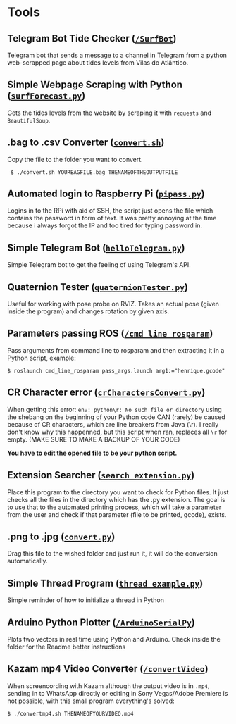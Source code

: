 # Tools



## Telegram Bot Tide Checker ([``` /SurfBot ```](https://github.com/hpoleselo/tools/tree/master/SurfBot))

Telegram bot that sends a message to a channel in Telegram from a python web-scrapped page about tides levels from Vilas do Atlântico.

## Simple Webpage Scraping with Python ([``` surfForecast.py ```](https://github.com/hpoleselo/tools/blob/master/surfForecast.py))

Gets the tides levels from the website by scraping it with ``` requests ``` and ``` BeautifulSoup ```.

## .bag to .csv Converter ([``` convert.sh ```](https://github.com/hpoleselo/tools/blob/master/convert.sh))

Copy the file to the folder you want to convert.

``` $ ./convert.sh YOURBAGFILE.bag THENAMEOFTHEOUTPUTFILE```

## Automated login to Raspberry Pi ([``` pipass.py ```](https://github.com/hpoleselo/tools/blob/master/pipass.py))

Logins in to the RPi with aid of SSH, the script just opens the file which contains the password in form of text. It was pretty annoying at the time because i always forgot the IP and too tired for typing password in.

## Simple Telegram Bot ([``` helloTelegram.py ```](https://github.com/hpoleselo/tools/blob/master/helloTelegram.py))

Simple Telegram bot to get the feeling of using Telegram's API.

## Quaternion Tester ([``` quaternionTester.py ```](https://github.com/hpoleselo/tools/blob/master/quaternionTester.py))

Useful for working with pose probe on RVIZ. Takes an actual pose (given inside the program) and changes rotation by given axis.

## Parameters passing ROS ([``` /cmd_line_rosparam ```](https://github.com/hpoleselo/tools/tree/master/cmd_line_rosparam))

Pass arguments from command line to rosparam and then extracting it in a Python script, example:

``` $ roslaunch cmd_line_rosparam pass_args.launch arg1:="henrique.gcode" ```

## CR Character error ([``` crCharactersConvert.py ```](https://github.com/hpoleselo/tools/blob/master/crCharactersConvert.py))

When getting this error: ``` env: python\r: No such file or directory ``` using the shebang on the beginning of your Python code CAN (rarely) be caused because of CR characters, which are line breakers from Java (\r). I really don't know why this happenned, but this script when ran, replaces all ```\r``` for empty. (MAKE SURE TO MAKE A BACKUP OF YOUR CODE) 

**You have to edit the opened file to be your python script.**

## Extension Searcher ([``` search_extension.py ```](https://github.com/hpoleselo/tools/blob/master/search_extension.py))

Place this program to the directory you want to check for Python files. It just checks all the files in the directory which has the .py extension. The goal is to use that to the automated printing process, which will take a parameter from the user and check if that parameter (file to be printed, gcode), exists. 

## .png to .jpg ([``` convert.py ```](https://github.com/hpoleselo/tools/blob/master/convert.py))

Drag this file to the wished folder and just run it, it will do the conversion automatically.

## Simple Thread Program ([``` thread_example.py ```](https://github.com/hpoleselo/tools/blob/master/convert.py))

Simple reminder of how to initialize a thread in Python

## Arduino Python Plotter ([``` /ArduinoSerialPy ```](https://github.com/hpoleselo/tools/tree/master/ArduinoSerialPy))

Plots two vectors in real time using Python and Arduino. Check inside the folder for the Readme better instructions

## Kazam mp4 Video Converter ([``` /convertVideo ```](https://github.com/hpoleselo/tools/tree/master/convertVideo))

When screencording with Kazam although the output video is in ``` .mp4 ```, sending in to WhatsApp directly or editing in Sony Vegas/Adobe Premiere is not possible, with this small program everything's solved:

``` $ ./convertmp4.sh THENAMEOFYOURVIDEO.mp4 ```